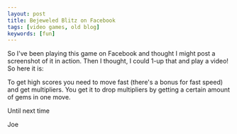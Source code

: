 ```yaml
---
layout: post
title: Bejeweled Blitz on Facebook
tags: [video games, old blog]
keywords: [fun]
---
```


So I've been playing this game on Facebook and thought I might post a screenshot of it in action. Then I thought, I could 1-up that and play a video! So here it is:

To get high scores you need to move fast (there's a bonus for fast speed) and get multipliers. You get it to drop multipliers by getting a certain amount of gems in one move.

Until next time

Joe
